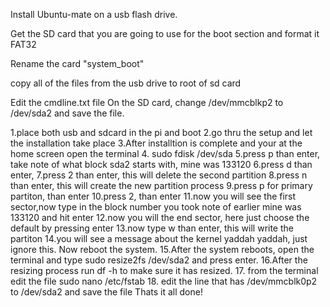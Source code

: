 Install Ubuntu-mate on a usb flash drive.

Get the SD card that you are going to use for the boot section and format it FAT32 

Rename the card "system_boot"

copy all of the files from the usb drive to root of sd card 

Edit the cmdline.txt file On the SD card, change /dev/mmcblkp2 to /dev/sda2 and save the file.

1.place both usb and sdcard in the pi and boot
2.go thru the setup and let the installation take place
3.After installtion is complete and your at the home screen open the terminal
4. sudo fdisk /dev/sda 
5.press p than enter, take note of what block sda2 starts with, mine was 133120
6.press d than enter, 
7.press 2  than enter, this will delete the second partition
8.press n than enter, this will create the new partition process 
9.press p for primary partiton, than enter
10.press 2, than enter
11.now you will see the first sector,now type in the block number you took note of earlier mine was 133120 and hit enter
12.now you will the end sector, here just choose the default by pressing enter
13.now type w than enter, this will write the partiton
14.you will see a message about the kernel yaddah yaddah, just ignore this. Now reboot the system.
15.After the system reboots, open the terminal and type sudo resize2fs /dev/sda2 and press enter. 
16.After the resizing process run df -h to make sure it has resized.
17. from the terminal edit the file sudo nano /etc/fstab
18. edit the line that has /dev/mmcblk0p2 to /dev/sda2 and save the file
Thats it all done!﻿
